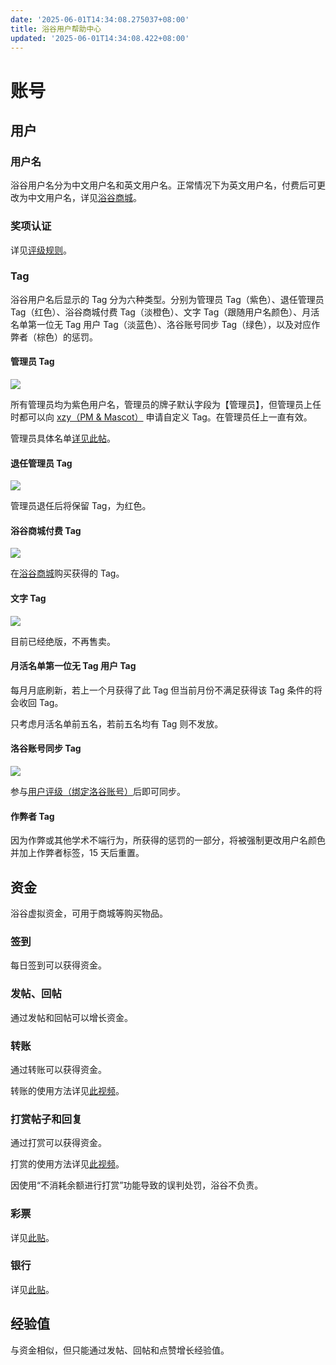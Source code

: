 ```yaml
---
date: '2025-06-01T14:34:08.275037+08:00'
title: 浴谷用户帮助中心
updated: '2025-06-01T14:34:08.422+08:00'
---
```

# 账号

## 用户

### 用户名

浴谷用户名分为中文用户名和英文用户名。正常情况下为英文用户名，付费后可更改为中文用户名，详见[浴谷商城](https://discussforluogu.flarum.cloud/d/403)。

### 奖项认证

详见[评级规则](https://xzy404.me/yugu/help/userpj)。

### Tag

浴谷用户名后显示的 Tag 分为六种类型。分别为管理员 Tag（紫色）、退任管理员 Tag（红色）、浴谷商城付费 Tag（淡橙色）、文字 Tag（跟随用户名颜色）、月活名单第一位无 Tag 用户 Tag（淡蓝色）、洛谷账号同步 Tag（绿色），以及对应作弊者（棕色）的惩罚。

#### 管理员 Tag

![](https://tailchat-nightly.moonrailgun.com/static/files/66cc73fefdbc1501a473087d/4f2f9f6e4f811eb21c830624d073a492.png)

所有管理员均为紫色用户名，管理员的牌子默认字段为【管理员】，但管理员上任时都可以向 [xzy（PM & Mascot）](https://discussforluogu.flarum.cloud/u/1) 申请自定义 Tag。在管理员任上一直有效。

管理员具体名单[详见此帖](https://discussforluogu.flarum.cloud/d/6)。

#### 退任管理员 Tag

![](https://tailchat-nightly.moonrailgun.com/static/files/66cc73fefdbc1501a473087d/d1fff1dd3a0bd5d52072dbaaba325a10.png)

管理员退任后将保留 Tag，为红色。

#### 浴谷商城付费 Tag

![](https://tailchat-nightly.moonrailgun.com/static/files/66cc73fefdbc1501a473087d/476b03bc2cbbfd517a6fb59ccf57ab63.png)

在[浴谷商城](https://discussforluogu.flarum.cloud/d/403)购买获得的 Tag。

#### 文字 Tag

![](https://tailchat-nightly.moonrailgun.com/static/files/66cc73fefdbc1501a473087d/4a6be7fe0ebe1401d5b567bf4c8b8878.png)

目前已经绝版，不再售卖。

#### 月活名单第一位无 Tag 用户 Tag

每月月底刷新，若上一个月获得了此 Tag 但当前月份不满足获得该 Tag 条件的将会收回 Tag。

只考虑月活名单前五名，若前五名均有 Tag 则不发放。

#### 洛谷账号同步 Tag

![](https://tailchat-nightly.moonrailgun.com/static/files/66cc73fefdbc1501a473087d/8cc108bd8017fb78f4e02446371af95d.png)

参与[用户评级（绑定洛谷账号）](https://xzy404.me/yugu/help/userpj)后即可同步。

#### 作弊者 Tag

因为作弊或其他学术不端行为，所获得的惩罚的一部分，将被强制更改用户名颜色并加上作弊者标签，15 天后重置。

## 资金

浴谷虚拟资金，可用于商城等购买物品。

### 签到

每日签到可以获得资金。

### 发帖、回帖

通过发帖和回帖可以增长资金。

### 转账

通过转账可以获得资金。

转账的使用方法详见[此视频](https://easylink.cc/o9ky8m)。

### 打赏帖子和回复

通过打赏可以获得资金。

打赏的使用方法详见[此视频](https://easylink.cc/x1myu6)。

因使用“不消耗余额进行打赏”功能导致的误判处罚，浴谷不负责。

### 彩票

详见[此贴](https://discussforluogu.flarum.cloud/d/634)。

### 银行

详见[此贴](https://discussforluogu.flarum.cloud/d/235)。

## 经验值

与资金相似，但只能通过发帖、回帖和点赞增长经验值。

